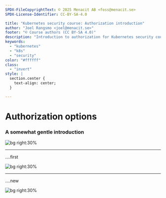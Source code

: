 ```yaml
---
SPDX-FileCopyrightText: © 2025 Menacit AB <foss@menacit.se>
SPDX-License-Identifier: CC-BY-SA-4.0

title: "Kubernetes security course: Authorization introduction"
author: "Joel Rangsmo <joel@menacit.se>"
footer: "© Course authors (CC BY-SA 4.0)"
description: "Introduction to authorization for Kubernetes security course"
keywords:
  - "kubernetes"
  - "k8s"
  - "security"
color: "#ffffff"
class:
  - "invert"
style: |
  section.center {
    text-align: center;
  }

---
```

<!-- _footer: "%ATTRIBUTION_PREFIX% Marcin Wichary (CC BY 2.0)" -->
# Authorization options
### A somewhat gentle introduction

![bg right:30%](images/abandoned_factory_bridge.jpg)

<!--
-->

---
<!-- _footer: "%ATTRIBUTION_PREFIX% Marcin Wichary (CC BY 2.0)" -->
....first

![bg right:30%](images/abandoned_factory_bridge.jpg)

<!--
-->

---
<!-- _footer: "%ATTRIBUTION_PREFIX% " -->
....new

![bg right:30%](images/.jpg)

<!--
-->
